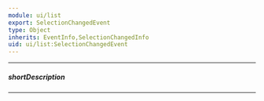 ```yaml
---
module: ui/list
export: SelectionChangedEvent
type: Object
inherits: EventInfo,SelectionChangedInfo
uid: ui/list:SelectionChangedEvent
---
```

---
##### shortDescription
<!-- Description goes here -->

---
<!-- Description goes here -->